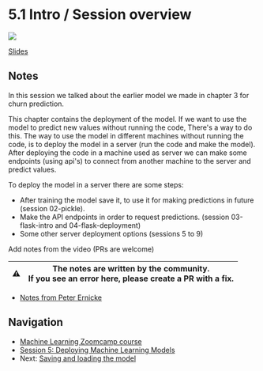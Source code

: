 # 5.1 Intro / Session overview

<a href="https://www.youtube.com/watch?v=agIFak9A3m8&list=PL3MmuxUbc_hIhxl5Ji8t4O6lPAOpHaCLR"><img src="images/thumbnail-5-01.jpg"></a>

[Slides](https://www.slideshare.net/AlexeyGrigorev/ml-zoomcamp-5-model-deployment)

## Notes

In this session we talked about the earlier model we made in chapter 3 for churn prediction.

This chapter contains the deployment of the model. If we want to use the model to predict new values without running the code, There's a way to do this. The way to use the model in different machines without running the code, is to deploy the model in a server (run the code and make the model). After deploying the code in a machine used as server we can make some endpoints (using api's) to connect from another machine to the server and predict values.

To deploy the model in a server there are some steps:

- After training the model save it, to use it for making predictions in future (session 02-pickle).
- Make the API endpoints in order to request predictions. (session 03-flask-intro and 04-flask-deployment)
- Some other server deployment options (sessions 5 to 9)

Add notes from the video (PRs are welcome)

|⚠️|The notes are written by the community.<br>If you see an error here, please create a PR with a fix.|
|---|---|

- [Notes from Peter Ernicke](https://knowmledge.com/2023/10/09/ml-zoomcamp-2023-deploying-machine-learning-models-part-1/)

## Navigation

- [Machine Learning Zoomcamp course](../)
- [Session 5: Deploying Machine Learning Models](./)
- Next: [Saving and loading the model](02-pickle.md)

